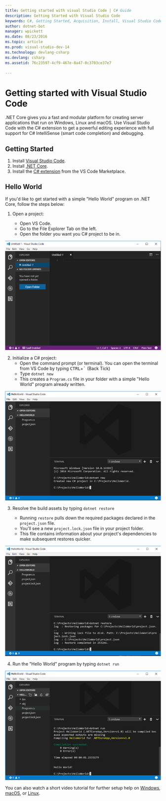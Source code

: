 ```yaml
---
title: Getting started with visual Studio Code | C# Guide
description: Getting Started with Visual Studio Code
keywords: C#, Getting Started, Acquisition, Install, Visual Studio Code, Cross Platform
author: dotnet-bot
manager: wpickett
ms.date: 08/23/2016
ms.topic: article
ms.prod: visual-studio-dev-14
ms.technology: devlang-csharp
ms.devlang: csharp
ms.assetid: 76c23597-4cf9-467e-8a47-0c3703ce37e7

---
```


# Getting started with Visual Studio Code

.NET Core gives you a fast and modular platform for creating server applications that run on Windows, Linux and macOS. Use Visual Studio Code with the C# extension to get a powerful editing experience with full support for C# IntelliSense (smart code completion) and debugging.

## Getting Started

1. Install [Visual Studio Code](https://code.visualstudio.com/).
2. Install [.NET Core](https://microsoft.com/net/core).
3. Install the [C# extension](https://marketplace.visualstudio.com/items?itemName=ms-vscode.csharp) from the VS Code Marketplace.

## Hello World

If you'd like to get started with a simple "Hello World" program on .NET Core, follow the steps below:

1. Open a project:

    * Open VS Code.
    * Go to the File Explorer Tab on the left.
    * Open the folder you want you C# project to be in.

  ![VSCodeOpenFolder](media/with-visual-studio-code/VSCodeOpenFolder.PNG)

2. Initialize a C# project:
    * Open the command prompt (or terminal). You can open the terminal from VS Code by typing <kbd>CTRL</kbd>+<kbd>`</kbd> (Back Tick)
    * Type `dotnet new`
    * This creates a `Program.cs` file in your folder with a simple "Hello World" program already written.

  ![dotnetNew](media/with-visual-studio-code/dotnetNew.PNG)

3. Resolve the build assets by typing `dotnet restore`

    * Running `restore` pulls down the required packages declared in the `project.json` file.
    * You'll see a new `project.lock.json` file in your project folder.
    * This file contains information about your project's dependencies to make subsequent restores quicker.

  ![Image dotnet restore](media/with-visual-studio-code/dotnetRestore.PNG)

4. Run the "Hello World" program by typing `dotnet run`

  ![dotnetRun](media/with-visual-studio-code/dotnetRun.PNG)

You can also watch a short video tutorial for further setup help on [Windows](https://channel9.msdn.com/Blogs/dotnet/Get-started-with-VS-Code-using-CSharp-and-NET-Core), [macOS](https://channel9.msdn.com/Blogs/dotnet/Get-started-with-VS-Code-using-CSharp-and-NET-Core-on-MacOS), or [Linux](https://channel9.msdn.com/Blogs/dotnet/Get-started-with-VS-Code-Csharp-dotnet-Core-Ubuntu).
